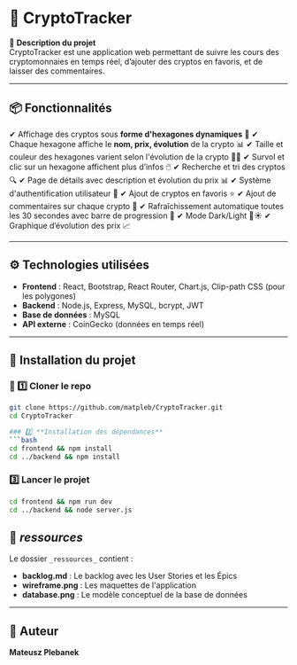 # 🚀 CryptoTracker

📌 **Description du projet**  
CryptoTracker est une application web permettant de suivre les cours des cryptomonnaies en temps réel, d’ajouter des cryptos en favoris, et de laisser des commentaires.  

---

## 📦 Fonctionnalités
✔ Affichage des cryptos sous **forme d'hexagones dynamiques** 🔷
✔ Chaque hexagone affiche le **nom, prix, évolution** de la crypto 📊
✔ Taille et couleur des hexagones varient selon l'évolution de la crypto 🔺🔻
✔ Survol et clic sur un hexagone affichent plus d’infos 🖱️
✔ Recherche et tri des cryptos 🔍
✔ Page de détails avec description et évolution du prix 📊
✔ Système d'authentification utilisateur 🔐
✔ Ajout de cryptos en favoris ⭐
✔ Ajout de commentaires sur chaque crypto 💬
✔ Rafraîchissement automatique toutes les 30 secondes avec barre de progression 🔄
✔ Mode Dark/Light 🌙☀️
✔ Graphique d’évolution des prix 📈

---

## ⚙️ Technologies utilisées
- **Frontend** : React, Bootstrap, React Router, Chart.js, Clip-path CSS (pour les polygones) 
- **Backend** : Node.js, Express, MySQL, bcrypt, JWT  
- **Base de données** : MySQL  
- **API externe** : CoinGecko (données en temps réel)

---

## 🚀 Installation du projet

### 🔹 1️⃣ Cloner le repo
```bash
git clone https://github.com/matpleb/CryptoTracker.git
cd CryptoTracker

### 2️⃣ **Installation des dépendances**  
```bash
cd frontend && npm install
cd ../backend && npm install
```

### 3️⃣ **Lancer le projet**  
```bash
cd frontend && npm run dev
cd ../backend && node server.js
```

## 📂 _ressources_
Le dossier `_ressources_` contient :
- **backlog.md** : Le backlog avec les User Stories et les Épics
- **wireframe.png** : Les maquettes de l'application
- **database.png** : Le modèle conceptuel de la base de données

---

## 📜 Auteur
**Mateusz Plebanek**

